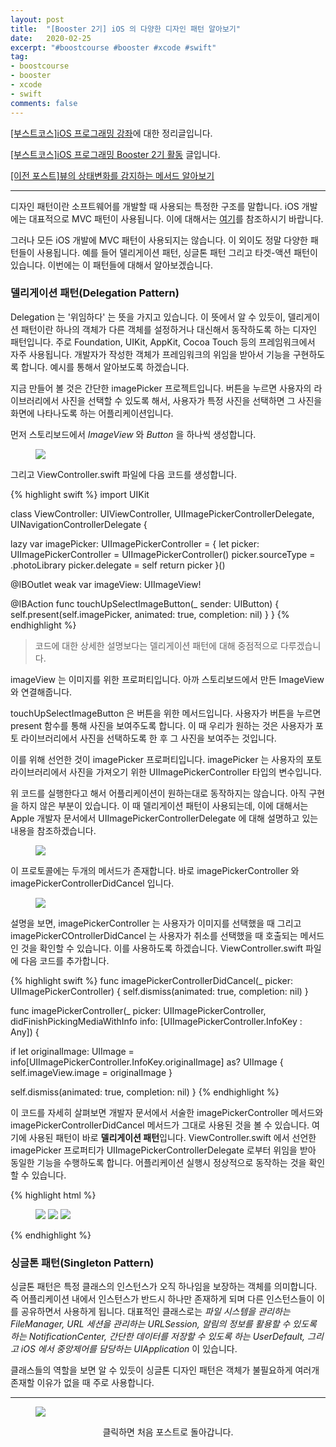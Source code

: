 ```yaml
---
layout: post
title:  "[Booster 2기] iOS 의 다양한 디자인 패턴 알아보기"
date:   2020-02-25
excerpt: "#boostcourse #booster #xcode #swift"
tag:
- boostcourse
- booster
- xcode
- swift
comments: false
---
```


[[부스트코스]iOS 프로그래밍 강좌](https://www.edwith.org/boostcourse-ios/)에 대한 정리글입니다.

[[부스트코스]iOS 프로그래밍 Booster 2기 활동](https://woojin-hwang.github.io/boostcourse-ios/) 글입니다.

[[이전 포스트]뷰의 상태변화를 감지하는 메서드 알아보기](https://woojin-hwang.github.io/view-behavior/)

---

디자인 패턴이란 소프트웨어를 개발할 때 사용되는 특정한 구조를 말합니다. iOS 개발에는 대표적으로 MVC 패턴이 사용됩니다. 이에 대해서는 [여기](https://woojin-hwang.github.io/mvc)를 참조하시기 바랍니다.

그러나 모든 iOS 개발에 MVC 패턴이 사용되지는 않습니다. 이 외이도 정말 다양한 패턴들이 사용됩니다. 예를 들어 델리게이션 패턴, 싱글톤 패턴 그리고 타겟-액션 패턴이 있습니다. 이번에는 이 패턴들에 대해서 알아보겠습니다.

### 델리게이션 패턴(Delegation Pattern)

Delegation 는 '위임하다' 는 뜻을 가지고 있습니다. 이 뜻에서 알 수 있듯이, 델리게이션 패턴이란 하나의 객체가 다른 객체를 설정하거나 대신해서 동작하도록 하는 디자인 패턴입니다. 주로 Foundation, UIKit, AppKit, Cocoa Touch 등의 프레임워크에서 자주 사용됩니다. 개발자가 작성한 객체가 프레임워크의 위임을 받아서 기능을 구현하도록 합니다. 예시를 통해서 알아보도록 하겠습니다.

지금 만들어 볼 것은 간단한 imagePicker 프로젝트입니다. 버튼을 누르면 사용자의 라이브러리에서 사진을 선택할 수 있도록 해서, 사용자가 특정 사진을 선택하면 그 사진을 화면에 나타나도록 하는 어플리케이션입니다.

먼저 스토리보드에서 *ImageView* 와 *Button* 을 하나씩 생성합니다.

<figure>
  <a href="https://raw.githubusercontent.com/woojin-hwang/woojin-hwang.github.io/master/_posts/img/ios-pattern/storyboard.png"><img src="https://raw.githubusercontent.com/woojin-hwang/woojin-hwang.github.io/master/_posts/img/ios-pattern/storyboard.png"></a>
</figure>

그리고 ViewController.swift 파일에 다음 코드를 생성합니다.

{% highlight swift %}
import UIKit

class ViewController: UIViewController, UIImagePickerControllerDelegate, UINavigationControllerDelegate {

  lazy var imagePicker: UIImagePickerController = {
    let picker: UIImagePickerController = UIImagePickerController()
    picker.sourceType = .photoLibrary
    picker.delegate = self
    return picker
  }()

  @IBOutlet weak var imageView: UIImageView!
    
  @IBAction func touchUpSelectImageButton(_ sender: UIButton) {
    self.present(self.imagePicker, animated: true, completion: nil)
  }
}
{% endhighlight %}

> 코드에 대한 상세한 설명보다는 델리게이션 패턴에 대해 중점적으로 다루겠습니다.

imageView 는 이미지를 위한 프로퍼티입니다. 아까 스토리보드에서 만든 ImageView 와 연결해줍니다.

touchUpSelectImageButton 은 버튼을 위한 메서드입니다. 사용자가 버튼을 누르면 present 함수를 통해 사진을 보여주도록 합니다. 이 때 우리가 원하는 것은 사용자가 포토 라이브러리에서 사진을 선택하도록 한 후 그 사진을 보여주는 것입니다.

이를 위해 선언한 것이 imagePicker 프로퍼티입니다. imagePicker 는 사용자의 포토 라이브러리에서 사진을 가져오기 위한 UIImagePickerController 타입의 변수입니다.

위 코드를 실행한다고 해서 어플리케이션이 원하는대로 동작하지는 않습니다. 아직 구현을 하지 않은 부분이 있습니다. 이 때 델리게이션 패턴이 사용되는데, 이에 대해서는 Apple 개발자 문서에서 UIImagePickerControllerDelegate 에 대해 설명하고 있는 내용을 참조하겠습니다.

<figure>
  <a href="https://raw.githubusercontent.com/woojin-hwang/woojin-hwang.github.io/master/_posts/img/ios-pattern/guide1.png"><img src="https://raw.githubusercontent.com/woojin-hwang/woojin-hwang.github.io/master/_posts/img/ios-pattern/guide1.png"></a>
</figure>

이 프로토콜에는 두개의 메서드가 존재합니다. 바로 imagePickerController 와 imagePickerControllerDidCancel 입니다.

<figure>
  <a href="https://raw.githubusercontent.com/woojin-hwang/woojin-hwang.github.io/master/_posts/img/ios-pattern/guide2.png"><img src="https://raw.githubusercontent.com/woojin-hwang/woojin-hwang.github.io/master/_posts/img/ios-pattern/guide2.png"></a>
</figure>

설명을 보면, imagePickerController 는 사용자가 이미지를 선택했을 때 그리고 imagePickerCOntrollerDidCancel 는 사용자가 취소를 선택했을 때 호출되는 메서드인 것을 확인할 수 있습니다. 이를 사용하도록 하겠습니다. ViewController.swift 파일에 다음 코드를 추가합니다.

{% highlight swift %}
func imagePickerControllerDidCancel(_ picker: UIImagePickerController) {
    self.dismiss(animated: true, completion: nil)
}
    
func imagePickerController(_ picker: UIImagePickerController, didFinishPickingMediaWithInfo info: [UIImagePickerController.InfoKey : Any]) {
        
  if let originalImage: UIImage = info[UIImagePickerController.InfoKey.originalImage] as? UIImage {
    self.imageView.image = originalImage
  }
        
  self.dismiss(animated: true, completion: nil)
}
{% endhighlight %}

이 코드를 자세히 살펴보면 개발자 문서에서 서술한 imagePickerController 메서드와 imagePickerControllerDidCancel 메서드가 그대로 사용된 것을 볼 수 있습니다. 여기에 사용된 패턴이 바로 **델리게이션 패턴**입니다. ViewController.swift 에서 선언한 imagePicker 프로퍼티가 UIImagePickerControllerDelegate 로부터 위임을 받아 동일한 기능을 수행하도록 합니다. 어플리케이션 실행시 정상적으로 동작하는 것을 확인할 수 있습니다.

{% highlight html %}
<figure class="third">
	<img src="https://raw.githubusercontent.com/woojin-hwang/woojin-hwang.github.io/master/_posts/img/ios-pattern/app1.png">
	<img src="https://raw.githubusercontent.com/woojin-hwang/woojin-hwang.github.io/master/_posts/img/ios-pattern/app2.png">
	<img src="https://raw.githubusercontent.com/woojin-hwang/woojin-hwang.github.io/master/_posts/img/ios-pattern/app3.png">
</figure>
{% endhighlight %}

### 싱글톤 패턴(Singleton Pattern)

싱글톤 패턴은 특정 클래스의 인스턴스가 오직 하나임을 보장하는 객체를 의미합니다. 즉 어플리케이션 내에서 인스턴스가 반드시 하나만 존재하게 되며 다른 인스턴스들이 이를 공유하면서 사용하게 됩니다. 대표적인 클래스로는 *파일 시스템을 관리하는 FileManager, URL 세션을 관리하는 URLSession, 알림의 정보를 활용할 수 있도록 하는 NotificationCenter, 간단한 데이터를 저장할 수 있도록 하는 UserDefault, 그리고 iOS 에서 중앙제어를 담당하는 UIApplication* 이 있습니다.

클래스들의 역할을 보면 알 수 있듯이 싱글톤 디자인 패턴은 객체가 불필요하게 여러개 존재할 이유가 없을 때 주로 사용합니다.

---

<figure>
  <a href="https://woojin-hwang.github.io/boostcourse-ios/"><img src="https://raw.githubusercontent.com/woojin-hwang/woojin-hwang.github.io/master/_posts/img/boostcourse/tag.jpg"></a>
</figure>
<center>클릭하면 처음 포스트로 돌아갑니다.</center>